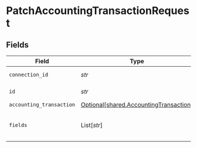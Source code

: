 # PatchAccountingTransactionRequest


## Fields

| Field                                                                                  | Type                                                                                   | Required                                                                               | Description                                                                            |
| -------------------------------------------------------------------------------------- | -------------------------------------------------------------------------------------- | -------------------------------------------------------------------------------------- | -------------------------------------------------------------------------------------- |
| `connection_id`                                                                        | *str*                                                                                  | :heavy_check_mark:                                                                     | ID of the connection                                                                   |
| `id`                                                                                   | *str*                                                                                  | :heavy_check_mark:                                                                     | ID of the Transaction                                                                  |
| `accounting_transaction`                                                               | [Optional[shared.AccountingTransaction]](../../models/shared/accountingtransaction.md) | :heavy_minus_sign:                                                                     | N/A                                                                                    |
| `fields`                                                                               | List[*str*]                                                                            | :heavy_minus_sign:                                                                     | Comma-delimited fields to return                                                       |